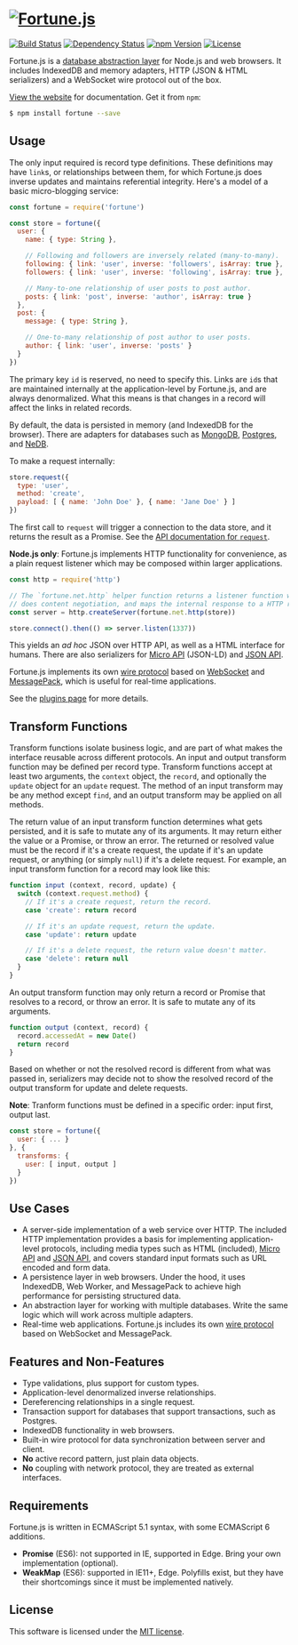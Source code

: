 # [![Fortune.js](https://fortunejs.github.io/fortune/assets/fortune_logo.svg)](http://fortune.js.org)

[![Build Status](https://img.shields.io/travis/fortunejs/fortune/master.svg?style=flat-square)](https://travis-ci.org/fortunejs/fortune)
[![Dependency Status](https://david-dm.org/fortunejs/fortune.svg?style=flat-square)](https://david-dm.org/fortunejs/fortune)
[![npm Version](https://img.shields.io/npm/v/fortune.svg?style=flat-square)](https://www.npmjs.com/package/fortune)
[![License](https://img.shields.io/npm/l/fortune.svg?style=flat-square)](https://raw.githubusercontent.com/fortunejs/fortune/master/LICENSE)

Fortune.js is a [database abstraction layer](https://en.wikipedia.org/wiki/Database_abstraction_layer) for Node.js and web browsers. It includes IndexedDB and memory adapters, HTTP (JSON & HTML serializers) and a WebSocket wire protocol out of the box.

[View the website](http://fortune.js.org) for documentation. Get it from `npm`:

```sh
$ npm install fortune --save
```


## Usage

The only input required is record type definitions. These definitions may have `link`s, or relationships between them, for which Fortune.js does inverse updates and maintains referential integrity. Here's a model of a basic micro-blogging service:

```js
const fortune = require('fortune')

const store = fortune({
  user: {
    name: { type: String },

    // Following and followers are inversely related (many-to-many).
    following: { link: 'user', inverse: 'followers', isArray: true },
    followers: { link: 'user', inverse: 'following', isArray: true },

    // Many-to-one relationship of user posts to post author.
    posts: { link: 'post', inverse: 'author', isArray: true }
  },
  post: {
    message: { type: String },

    // One-to-many relationship of post author to user posts.
    author: { link: 'user', inverse: 'posts' }
  }
})
```

The primary key `id` is reserved, no need to specify this. Links are `id`s that are maintained internally at the application-level by Fortune.js, and are always denormalized. What this means is that changes in a record will affect the links in related records.

By default, the data is persisted in memory (and IndexedDB for the browser). There are adapters for databases such as [MongoDB](https://github.com/fortunejs/fortune-mongodb), [Postgres](https://github.com/fortunejs/fortune-postgres), and [NeDB](https://github.com/fortunejs/fortune-nedb).

To make a request internally:

```js
store.request({
  type: 'user',
  method: 'create',
  payload: [ { name: 'John Doe' }, { name: 'Jane Doe' } ]
})
```

The first call to `request` will trigger a connection to the data store, and it returns the result as a Promise. See the [API documentation for `request`](http://fortune.js.org/api/#fortune-request).

**Node.js only**: Fortune.js implements HTTP functionality for convenience, as a plain request listener which may be composed within larger applications.

```js
const http = require('http')

// The `fortune.net.http` helper function returns a listener function which
// does content negotiation, and maps the internal response to a HTTP response.
const server = http.createServer(fortune.net.http(store))

store.connect().then(() => server.listen(1337))
```

This yields an *ad hoc* JSON over HTTP API, as well as a HTML interface for humans. There are also serializers for [Micro API](https://github.com/fortunejs/fortune-micro-api) (JSON-LD) and [JSON API](https://github.com/fortunejs/fortune-json-api).

Fortune.js implements its own [wire protocol](http://fortune.js.org/api/#fortune.net-ws) based on [WebSocket](https://developer.mozilla.org/docs/Web/API/WebSockets_API) and [MessagePack](http://msgpack.org), which is useful for real-time applications.

See the [plugins page](http://fortune.js.org/plugins/) for more details.


## Transform Functions

Transform functions isolate business logic, and are part of what makes the interface reusable across different protocols. An input and output transform function may be defined per record type. Transform functions accept at least two arguments, the `context` object, the `record`, and optionally the `update` object for an `update` request. The method of an input transform may be any method except `find`, and an output transform may be applied on all methods.

The return value of an input transform function determines what gets persisted, and it is safe to mutate any of its arguments. It may return either the value or a Promise, or throw an error. The returned or resolved value must be the record if it's a create request, the update if it's an update request, or anything (or simply `null`) if it's a delete request. For example, an input transform function for a record may look like this:

```js
function input (context, record, update) {
  switch (context.request.method) {
    // If it's a create request, return the record.
    case 'create': return record

    // If it's an update request, return the update.
    case 'update': return update

    // If it's a delete request, the return value doesn't matter.
    case 'delete': return null
  }
}
```

An output transform function may only return a record or Promise that resolves to a record, or throw an error. It is safe to mutate any of its arguments.

```js
function output (context, record) {
  record.accessedAt = new Date()
  return record
}
```

Based on whether or not the resolved record is different from what was passed in, serializers may decide not to show the resolved record of the output transform for update and delete requests.

**Note**: Tranform functions must be defined in a specific order: input first, output last.

```js
const store = fortune({
  user: { ... }
}, {
  transforms: {
    user: [ input, output ]
  }
})
```


## Use Cases

- A server-side implementation of a web service over HTTP. The included HTTP implementation provides a basis for implementing application-level protocols, including media types such as HTML (included), [Micro API](http://micro-api.org) and [JSON API](http://jsonapi.org), and covers standard input formats such as URL encoded and form data.
- A persistence layer in web browsers. Under the hood, it uses IndexedDB, Web Worker, and MessagePack to achieve high performance for persisting structured data.
- An abstraction layer for working with multiple databases. Write the same logic which will work across multiple adapters.
- Real-time web applications. Fortune.js includes its own [wire protocol](http://fortune.js.org/api/#fortune.net-ws) based on WebSocket and MessagePack.


## Features and Non-Features

- Type validations, plus support for custom types.
- Application-level denormalized inverse relationships.
- Dereferencing relationships in a single request.
- Transaction support for databases that support transactions, such as Postgres.
- IndexedDB functionality in web browsers.
- Built-in wire protocol for data synchronization between server and client.
- **No** active record pattern, just plain data objects.
- **No** coupling with network protocol, they are treated as external interfaces.


## Requirements

Fortune.js is written in ECMAScript 5.1 syntax, with some ECMAScript 6 additions.

- **Promise** (ES6): not supported in IE, supported in Edge. Bring your own implementation (optional).
- **WeakMap** (ES6): supported in IE11+, Edge. Polyfills exist, but they have their shortcomings since it must be implemented natively.


## License

This software is licensed under the [MIT license](https://raw.githubusercontent.com/fortunejs/fortune/master/LICENSE).
